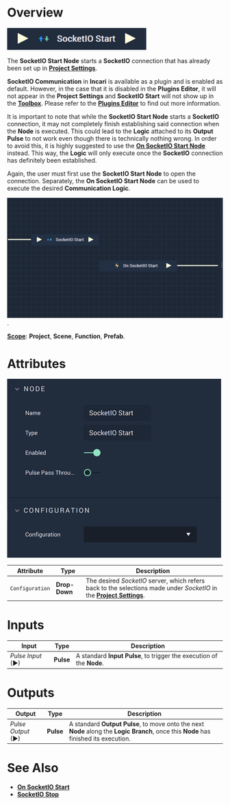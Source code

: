 # Overview

![The SocketIO Start Node.](../../../.gitbook/assets/socketiostart.png)

The **SocketIO Start Node** starts a **SocketIO** connection that has already been set up in [**Project Settings**](../../../modules/project-settings/socketio.md).

**SocketIO Communication** in **Incari** is available as a plugin and is enabled as default. However, in the case that it is disabled in the **Plugins Editor**, it will not appear in the **Project Settings** and **SocketIO Start** will not show up in the [**Toolbox**](../../overview.md). Please refer to the [**Plugins Editor**](../../../modules/plugins/README.md) to find out more information.

It is important to note that while the **SocketIO Start Node** starts a **SocketIO** connection, it may not completely finish establishing
said connection when the **Node** is executed. This could lead to the **Logic** attached to its **Output Pulse** 
to not work even though there is technically nothing wrong. In order to avoid this, it is highly suggested to use 
the [**On SocketIO Start Node**](events/onsocketiostart.md) instead. This way, the **Logic** will only execute once the **SocketIO** connection has definitely been established. 

Again, the user must first use the **SocketIO Start Node** to open the connection. Separately, the **On SocketIO Start Node** can be used to execute the desired **Communication Logic**.

![SocketIO Start and On SocketIO Start Configuration](../../../.gitbook/assets/socketiostartexample.png).

[**Scope**](../overview.md#scopes): **Project**, **Scene**, **Function**, **Prefab**.

# Attributes

![The SocketIO Start Node Attributes.](../../../.gitbook/assets/socketiostartattributesnotevent.png)

|Attribute|Type|Description|
|---|---|---|
|`Configuration`|**Drop-Down**|The desired _SocketIO_ server, which refers back to the selections made under *SocketIO* in the [**Project Settings**](../../../modules/project-settings.md).| 

# Inputs

|Input|Type|Description|
|---|---|---|
|*Pulse Input* (►)|**Pulse**|A standard **Input Pulse**, to trigger the execution of the **Node**.|

# Outputs

|Output|Type|Description|
|---|---|---|
|*Pulse Output* (►)|**Pulse**|A standard **Output Pulse**, to move onto the next **Node** along the **Logic Branch**, once this **Node** has finished its execution.|

# See Also

* [**On SocketIO Start**](events/onsocketiostart.md)
* [**SocketIO Stop**](socketiostop.md)

